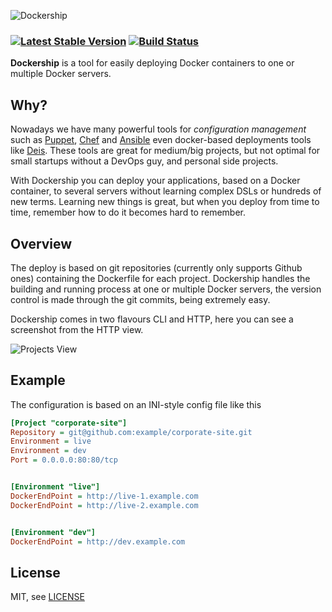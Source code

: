 ![Dockership](https://cdn.rawgit.com/mcuadros/dockership-site/master/static/images/dockership.png)
### [![Latest Stable Version](http://img.shields.io/github/release/mcuadros/dockership.svg?style=flat)](https://github.com/mcuadros/dockership/releases) [![Build Status](http://img.shields.io/travis/mcuadros/dockership.svg?style=flat)](https://travis-ci.org/mcuadros/dockership)

**Dockership** is a tool for easily deploying Docker containers to one or multiple Docker servers.

Why?
----
Nowadays we have many powerful tools for *configuration management* such as [Puppet](http://puppetlabs.com/puppet/what-is-puppet), [Chef](http://www.getchef.com/chef/) and  [Ansible](http://www.ansibleworks.com/) even docker-based deployments tools like [Deis](http://deis.io). These tools are great for medium/big projects, but not optimal for small startups without a DevOps guy, and personal side projects.

With Dockership you can deploy your applications, based on a Docker container, to several servers without learning complex DSLs or hundreds of new terms. Learning new things is great, but when you deploy from time to time, remember how to do it becomes hard to remember.


Overview
--------

The deploy is based on git repositories (currently only supports Github ones) containing the Dockerfile for each project. Dockership handles the building and running process at one or multiple Docker servers, the version control is made through the git commits, being extremely easy.

Dockership comes in two flavours CLI and HTTP, here you can see a screenshot from the HTTP view.

![Projects View](https://raw.githubusercontent.com/mcuadros/dockership-site/master/static/images/screenshots/http-project-view-min.png)


Example
-------

The configuration is based on an INI-style config file like this
```ini
[Project "corporate-site"]
Repository = git@github.com:example/corporate-site.git
Environment = live
Environment = dev
Port = 0.0.0.0:80:80/tcp


[Environment "live"]
DockerEndPoint = http://live-1.example.com
DockerEndPoint = http://live-2.example.com


[Environment "dev"]
DockerEndPoint = http://dev.example.com
```

License
-------

MIT, see [LICENSE](LICENSE)

